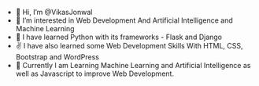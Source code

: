 - 👋 Hi, I’m @VikasJonwal
- 👀 I’m interested in Web Development And Artificial Intelligence and Machine Learning
- 🌱 I have learned Python with its frameworks - Flask and Django
- ✌️  I have also learned some Web Development Skills With HTML, CSS, Bootstrap and WordPress
- 🙌 Currently I am Learning Machine Learning and Artificial Intelligence as well as Javascript to improve Web Development.  

<!---
VikasJonwal/VikasJonwal is a ✨ special ✨ repository because its `README.md` (this file) appears on your GitHub profile.
You can click the Preview link to take a look at your changes.
--->
